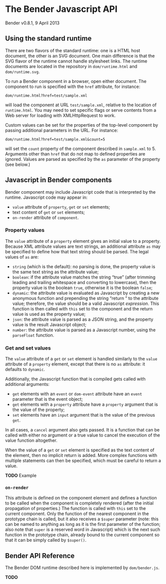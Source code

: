 # The Bender Javascript API

Bender v0.8.1, 9 April 2013

## Using the standard runtime

There are two flavors of the standard runtime: one is a HTML host document, the
other is an SVG document.
One main difference is that the SVG flavor of the runtime cannot handle
stylesheet links.
The runtime documents are located in the repository in `dom/runtime.html` and
`dom/runtime.svg`. 

To run a Bender component in a browser, open either document.
The component to run is specified with the `href` attribute, for instance:

    dom/runtime.html?href=test/sample.xml

will load the component at URL `test/sample.xml`, relative to the location of
`runtime.html`.
You may need to set specific flags or serve contents from a Web server for
loading with XMLHttpRequest to work.

Custom values can be set for the properties of the top-level component by
passing additional parameters in the URL.
For instance:

    dom/runtime.html?href=test/sample.xml&count=5

will set the `count` property of the component described in `sample.xml` to 5.
Arguments other than `href` that do not map to defined properties are ignored.
Values are parsed as specified by the `as` parameter of the property (see
below.)

## Javascript in Bender components

Bender component may include Javascript code that is interpreted by the runtime.
Javascript code may appear in:

* `value` attribute of `property`, `get` or `set` elements;
* text content of `get` or `set` elements;
* `on-render` attribute of `component`.

### Property values

The `value` attribute of a `property` element gives an initial value to a
property.
Because XML attribute values are text strings, an additional attribute `as` may
be specified to define how that text string should be parsed.
The legal values of `as` are:

* `string` (which is the default): no parsing is done, the property value is the
  same text string as the attribute value;
* `boolean`: if the attribute value matches the string “true” (after trimming
  leading and trailing whitespace and converting to lowercase), then the
  property value is the boolean `true`, otherwise it is the boolean `false`;
* `dynamic`: the attribute value is evaluated as Javascript by creating a new
  anonymous function and prepending the string “return ” to the attribute value;
  therefore, the value should be a valid Javascript _expression_. This function
  is then called with `this` set to the component and the return value is used
  as the property value;
* `json`: the attribute value is parsed as a JSON string, and the property value
  is the result Javascript object;
* `number`: the attribute value is parsed as a Javascript number, using the
  `parseFloat` function.


### Get and set values

The `value` attribute of a `get` or `set` element is handled similarly to the
`value` attribute of a `property` element, except that there is no `as`
attribute: it defaults to `dynamic`.

Additionally, the Javascript function that is compiled gets called with
additional arguments:

* `get` elements with an `event` or `dom-event` attribute have an `event`
  parameter that is the event object;
* `get` elements with a `property` attribute have a `property` argument that is
  the value of the property;
* `set` elements have an `input` argument that is the value of the previous
  `get`.

In all cases, a `cancel` argument also gets passed. It is a function that can be
called with either no argument or a true value to cancel the execution of the
value function altogether.

When the value of a `get` or `set` element is specified as the text content of
the element, then no implicit return is added.
More complex functions with multiple statements can then be specified, which
must be careful to return a value.

**TODO** Example

### `on-render`

This attribute is defined on the component element and defines a function to be
called when the component is completely rendered (after the initial propagation
of properties.) The function is called with `this` set to the current component.
Only the function of the nearest component in the prototype chain is called, but
it also receives a `$super` parameter (note: this can be named to anything as
long as it is the first parameter of the function; also note that `super` is a
reserved word in Javascript) which is the next such function in the prototype
chain, already bound to the current component so that it can be simply called by
`$super()`.

## Bender API Reference

The Bender DOM runtime described here is implemented by `dom/bender.js`.

**TODO**
